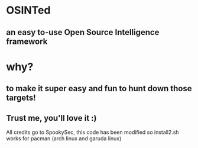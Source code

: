 # OSINTed
an easy to-use Open Source Intelligence framework 
---
# why?
to make it super easy and fun to hunt down those targets!
---
## Trust me, you'll love it :)
All credits go to SpookySec, this code has been modified so install2.sh works for pacman (arch linux and garuda linux)
